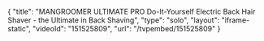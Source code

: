 {
    "title": "MANGROOMER ULTIMATE PRO Do-It-Yourself Electric Back Hair Shaver - the Ultimate in Back Shaving",
    "type": "solo",
    "layout": "iframe-static",
    "videoId": "151525809",
    "url": "\/tvpembed\/151525809"
}